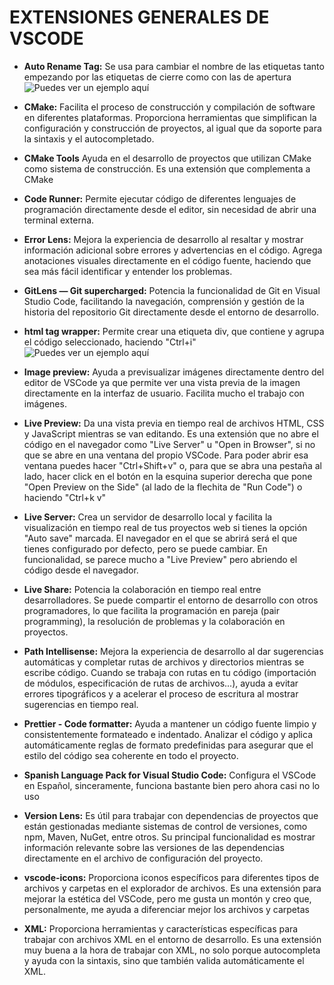 # EXTENSIONES GENERALES DE VSCODE
- **Auto Rename Tag:** Se usa para cambiar el nombre de las etiquetas tanto empezando por las etiquetas de cierre como con las de apertura <br>
![Puedes ver un ejemplo aquí](https://github.com/CrisCorreaS/trucos-vscode/blob/main/Extensiones/01%20Generales/Videos/auto-rename-tag.gif)

- **CMake:** Facilita el proceso de construcción y compilación de software en diferentes plataformas. Proporciona herramientas que simplifican la configuración y construcción de proyectos, al igual que da soporte para la sintaxis y el autocompletado.

- **CMake Tools** Ayuda en el desarrollo de proyectos que utilizan CMake como sistema de construcción. Es una extensión que complementa a CMake

- **Code Runner:** Permite ejecutar código de diferentes lenguajes de programación directamente desde el editor, sin necesidad de abrir una terminal externa.

- **Error Lens:** Mejora la experiencia de desarrollo al resaltar y mostrar información adicional sobre errores y advertencias en el código. Agrega anotaciones visuales directamente en el código fuente, haciendo que sea más fácil identificar y entender los problemas.

- **GitLens — Git supercharged:** Potencia la funcionalidad de Git en Visual Studio Code, facilitando la navegación, comprensión y gestión de la historia del repositorio Git directamente desde el entorno de desarrollo.

- **html tag wrapper:** Permite crear una etiqueta div, que contiene y agrupa el código seleccionado, haciendo "Ctrl+i" <br>
![Puedes ver un ejemplo aquí](https://github.com/CrisCorreaS/trucos-vscode/blob/main/Extensiones/01%20Generales/Videos/html-tag-wrapper.gif)

- **Image preview:** Ayuda a previsualizar imágenes directamente dentro del editor de VSCode ya que permite ver una vista previa de la imagen directamente en la interfaz de usuario. Facilita mucho el trabajo con imágenes.

- **Live Preview:** Da una vista previa en tiempo real de archivos HTML, CSS y JavaScript mientras se van editando. Es una extensión que no abre el código en el navegador como "Live Server" u "Open in Browser", si no que se abre en una ventana del propio VSCode. Para poder abrir esa ventana puedes hacer "Ctrl+Shift+v" o, para que se abra una pestaña al lado, hacer click en el botón en la esquina superior derecha que pone "Open Preview on the Side" (al lado de la flechita de "Run Code") o  haciendo "Ctrl+k v"

- **Live Server:** Crea un servidor de desarrollo local y facilita la visualización en tiempo real de tus proyectos web si tienes la opción "Auto save" marcada. El navegador en el que se abrirá será el que tienes configurado por defecto, pero se puede cambiar. En funcionalidad, se parece mucho a "Live Preview" pero abriendo el código desde el navegador.

- **Live Share:** Potencia la colaboración en tiempo real entre desarrolladores. Se puede compartir el entorno de desarrollo con otros programadores, lo que facilita la programación en pareja (pair programming), la resolución de problemas y la colaboración en proyectos.

- **Path Intellisense:** Mejora la experiencia de desarrollo al dar sugerencias automáticas y completar rutas de archivos y directorios mientras se escribe código. Cuando se trabaja con rutas en tu código (importación de módulos, especificación de rutas de archivos...), ayuda a evitar errores tipográficos y a acelerar el proceso de escritura al mostrar sugerencias en tiempo real.

- **Prettier - Code formatter:** Ayuda a mantener un código fuente limpio y consistentemente formateado e indentado. Analizar el código y aplica automáticamente reglas de formato predefinidas para asegurar que el estilo del código sea coherente en todo el proyecto.

- **Spanish Language Pack for Visual Studio Code:** Configura el VSCode en Español, sinceramente, funciona bastante bien pero ahora casi no lo uso

- **Version Lens:** Es útil para trabajar con dependencias de proyectos que están gestionadas mediante sistemas de control de versiones, como npm, Maven, NuGet, entre otros. Su principal funcionalidad es mostrar información relevante sobre las versiones de las dependencias directamente en el archivo de configuración del proyecto.

- **vscode-icons:** Proporciona iconos específicos para diferentes tipos de archivos y carpetas en el explorador de archivos. Es una extensión para mejorar la estética del VSCode, pero me gusta un montón y creo que, personalmente, me ayuda a diferenciar mejor los archivos y carpetas

- **XML:** Proporciona herramientas y características específicas para trabajar con archivos XML en el entorno de desarrollo. Es una extensión muy buena a la hora de trabajar con XML, no solo porque autocompleta y ayuda con la sintaxis, sino que también valida automáticamente el XML.
